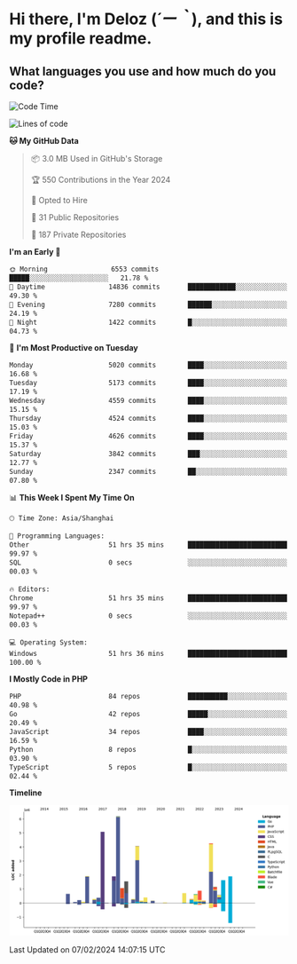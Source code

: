 # **Hi there, I'm Deloz (*´ー｀*), and this is my profile readme.**

## **What languages you use and how much do you code?**

<!--START_SECTION:waka-->
![Code Time](http://img.shields.io/badge/Code%20Time-3%2C316%20hrs%2016%20mins-blue)

![Lines of code](https://img.shields.io/badge/From%20Hello%20World%20I%27ve%20Written-36.6%20million%20lines%20of%20code-blue)

**🐱 My GitHub Data** 

> 📦 3.0 MB Used in GitHub's Storage 
 > 
> 🏆 550 Contributions in the Year 2024
 > 
> 💼 Opted to Hire
 > 
> 📜 31 Public Repositories 
 > 
> 🔑 187 Private Repositories 
 > 
**I'm an Early 🐤** 

```text
🌞 Morning                6553 commits        █████░░░░░░░░░░░░░░░░░░░░   21.78 % 
🌆 Daytime                14836 commits       ████████████░░░░░░░░░░░░░   49.30 % 
🌃 Evening                7280 commits        ██████░░░░░░░░░░░░░░░░░░░   24.19 % 
🌙 Night                  1422 commits        █░░░░░░░░░░░░░░░░░░░░░░░░   04.73 % 
```
📅 **I'm Most Productive on Tuesday** 

```text
Monday                   5020 commits        ████░░░░░░░░░░░░░░░░░░░░░   16.68 % 
Tuesday                  5173 commits        ████░░░░░░░░░░░░░░░░░░░░░   17.19 % 
Wednesday                4559 commits        ████░░░░░░░░░░░░░░░░░░░░░   15.15 % 
Thursday                 4524 commits        ████░░░░░░░░░░░░░░░░░░░░░   15.03 % 
Friday                   4626 commits        ████░░░░░░░░░░░░░░░░░░░░░   15.37 % 
Saturday                 3842 commits        ███░░░░░░░░░░░░░░░░░░░░░░   12.77 % 
Sunday                   2347 commits        ██░░░░░░░░░░░░░░░░░░░░░░░   07.80 % 
```


📊 **This Week I Spent My Time On** 

```text
🕑︎ Time Zone: Asia/Shanghai

💬 Programming Languages: 
Other                    51 hrs 35 mins      █████████████████████████   99.97 % 
SQL                      0 secs              ░░░░░░░░░░░░░░░░░░░░░░░░░   00.03 % 

🔥 Editors: 
Chrome                   51 hrs 35 mins      █████████████████████████   99.97 % 
Notepad++                0 secs              ░░░░░░░░░░░░░░░░░░░░░░░░░   00.03 % 

💻 Operating System: 
Windows                  51 hrs 36 mins      █████████████████████████   100.00 % 
```

**I Mostly Code in PHP** 

```text
PHP                      84 repos            ██████████░░░░░░░░░░░░░░░   40.98 % 
Go                       42 repos            █████░░░░░░░░░░░░░░░░░░░░   20.49 % 
JavaScript               34 repos            ████░░░░░░░░░░░░░░░░░░░░░   16.59 % 
Python                   8 repos             █░░░░░░░░░░░░░░░░░░░░░░░░   03.90 % 
TypeScript               5 repos             █░░░░░░░░░░░░░░░░░░░░░░░░   02.44 % 
```



**Timeline**

![Lines of Code chart](https://raw.githubusercontent.com/deloz/deloz/main/assets/bar_graph.png)


 Last Updated on 07/02/2024 14:07:15 UTC
<!--END_SECTION:waka-->
